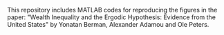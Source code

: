 This repository includes MATLAB codes for reproducing the figures in the paper: "Wealth Inequality and the Ergodic Hypothesis: Evidence from the United States" by Yonatan Berman, Alexander Adamou and Ole Peters.
